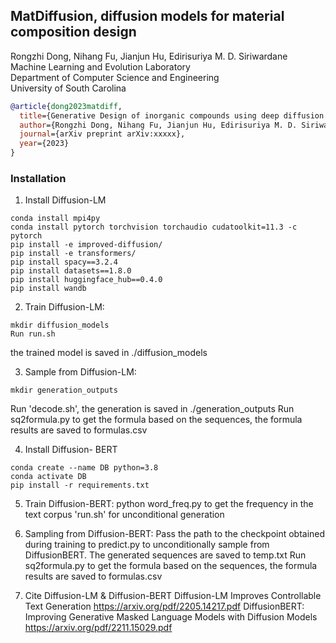 ## MatDiffusion, diffusion models for material composition design

Rongzhi Dong, Nihang Fu, Jianjun Hu, Edirisuriya M. D. Siriwardane  
Machine Learning and Evolution Laboratory  
Department of Computer Science and Engineering  
University of South Carolina

```bibtex
@article{dong2023matdiff,
  title={Generative Design of inorganic compounds using deep diffusion language models},
  author={Rongzhi Dong, Nihang Fu, Jianjun Hu, Edirisuriya M. D. Siriwardane},
  journal={arXiv preprint arXiv:xxxxx},
  year={2023}
}

```


### Installation

1) Install Diffusion-LM

~~~Conda Setup:
conda install mpi4py
conda install pytorch torchvision torchaudio cudatoolkit=11.3 -c pytorch
pip install -e improved-diffusion/ 
pip install -e transformers/
pip install spacy==3.2.4
pip install datasets==1.8.0 
pip install huggingface_hub==0.4.0 
pip install wandb 
~~~

2) Train Diffusion-LM:


```cd improved-diffusion 
mkdir diffusion_models
Run run.sh
```

the trained model is saved in ./diffusion_models

3) Sample from Diffusion-LM:

```
mkdir generation_outputs
```

Run 'decode.sh', the generation is saved in ./generation_outputs
Run sq2formula.py to get the formula based on the sequences, the formula results are saved to formulas.csv

4) Install Diffusion- BERT

```Conda Setup:
conda create --name DB python=3.8
conda activate DB
pip install -r requirements.txt
```

5) Train Diffusion-BERT:
python word_freq.py to get the frequency in the text corpus
'run.sh' for unconditional generation

6) Sampling from Diffusion-BERT:
Pass the path to the checkpoint obtained during training to predict.py to unconditionally sample from DiffusionBERT.
The generated sequences are saved to temp.txt
Run sq2formula.py to get the formula based on the sequences, the formula results are saved to formulas.csv

7) Cite Diffusion-LM & Diffusion-BERT
Diffusion-LM Improves Controllable Text Generation
https://arxiv.org/pdf/2205.14217.pdf 
DiffusionBERT: Improving Generative Masked Language Models with Diffusion Models
https://arxiv.org/pdf/2211.15029.pdf 


